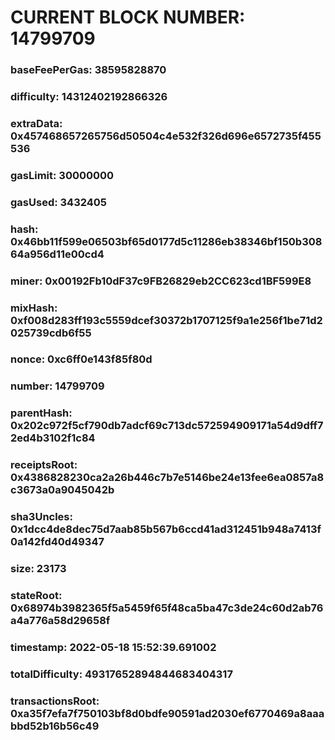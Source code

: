 # CURRENT BLOCK NUMBER: 14799709

### baseFeePerGas: 38595828870
### difficulty: 14312402192866326
### extraData: 0x457468657265756d50504c4e532f326d696e6572735f455536
### gasLimit: 30000000
### gasUsed: 3432405
### hash: 0x46bb11f599e06503bf65d0177d5c11286eb38346bf150b30864a956d11e00cd4
### miner: 0x00192Fb10dF37c9FB26829eb2CC623cd1BF599E8
### mixHash: 0xf008d283ff193c5559dcef30372b1707125f9a1e256f1be71d2025739cdb6f55
### nonce: 0xc6ff0e143f85f80d
### number: 14799709
### parentHash: 0x202c972f5cf790db7adcf69c713dc572594909171a54d9dff72ed4b3102f1c84
### receiptsRoot: 0x4386828230ca2a26b446c7b7e5146be24e13fee6ea0857a8c3673a0a9045042b
### sha3Uncles: 0x1dcc4de8dec75d7aab85b567b6ccd41ad312451b948a7413f0a142fd40d49347
### size: 23173
### stateRoot: 0x68974b3982365f5a5459f65f48ca5ba47c3de24c60d2ab76a4a776a58d29658f
### timestamp: 2022-05-18 15:52:39.691002
### totalDifficulty: 49317652894844683404317
### transactionsRoot: 0xa35f7efa7f750103bf8d0bdfe90591ad2030ef6770469a8aaabbd52b16b56c49
